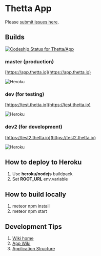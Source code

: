 # Thetta App

Please [submit issues here](https://github.com/Thetta/App/projects/1?).

## Builds
[ ![Codeship Status for Thetta/App](https://app.codeship.com/projects/28175030-a82b-0135-0cfa-06a3dd771e06/status?branch=master)](https://app.codeship.com/projects/256033)

### master (production)
[https://app.thetta.io](https://app.thetta.io)

![Heroku](https://heroku-badge.herokuapp.com/?app=thetta-app)

### dev (for testing)
[https://test.thetta.io](https://test.thetta.io)

![Heroku](https://heroku-badge.herokuapp.com/?app=thetta-app-test)

### dev2 (for development)
[https://test2.thetta.io](https://test2.thetta.io)

![Heroku](https://heroku-badge.herokuapp.com/?app=thetta-app-test2)

## How to deploy to Heroku
1. Use **heroku/nodejs** buildpack
1. Set **ROOT_URL** env.variable

## How to build locally
1. meteor npm install
1. meteor npm start

## Development Tips
1. [Wiki home](https://github.com/Thetta/Wiki/wiki)
1. [App Wiki](https://github.com/Thetta/App/wiki)
1. [Application Structure](https://github.com/Thetta/App/wiki/Application-Structure)

